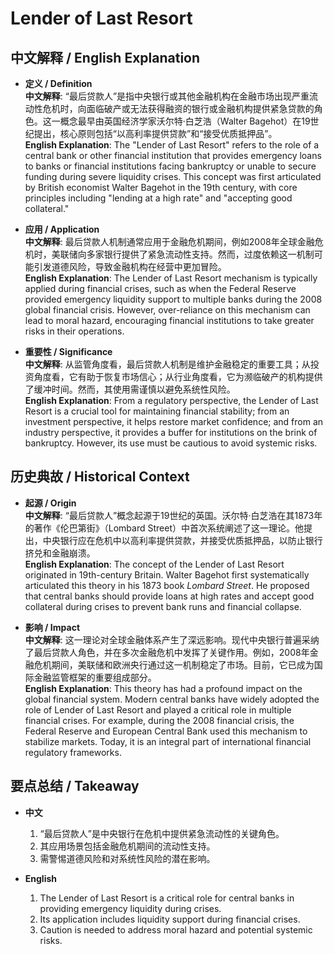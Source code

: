 # Lender of Last Resort

## 中文解释 / English Explanation

* **定义 / Definition**  
  **中文解释**: “最后贷款人”是指中央银行或其他金融机构在金融市场出现严重流动性危机时，向面临破产或无法获得融资的银行或金融机构提供紧急贷款的角色。这一概念最早由英国经济学家沃尔特·白芝浩（Walter Bagehot）在19世纪提出，核心原则包括“以高利率提供贷款”和“接受优质抵押品”。  
  **English Explanation**: The "Lender of Last Resort" refers to the role of a central bank or other financial institution that provides emergency loans to banks or financial institutions facing bankruptcy or unable to secure funding during severe liquidity crises. This concept was first articulated by British economist Walter Bagehot in the 19th century, with core principles including "lending at a high rate" and "accepting good collateral."

* **应用 / Application**  
  **中文解释**: 最后贷款人机制通常应用于金融危机期间，例如2008年全球金融危机时，美联储向多家银行提供了紧急流动性支持。然而，过度依赖这一机制可能引发道德风险，导致金融机构在经营中更加冒险。  
  **English Explanation**: The Lender of Last Resort mechanism is typically applied during financial crises, such as when the Federal Reserve provided emergency liquidity support to multiple banks during the 2008 global financial crisis. However, over-reliance on this mechanism can lead to moral hazard, encouraging financial institutions to take greater risks in their operations.

* **重要性 / Significance**  
  **中文解释**: 从监管角度看，最后贷款人机制是维护金融稳定的重要工具；从投资角度看，它有助于恢复市场信心；从行业角度看，它为濒临破产的机构提供了缓冲时间。然而，其使用需谨慎以避免系统性风险。  
  **English Explanation**: From a regulatory perspective, the Lender of Last Resort is a crucial tool for maintaining financial stability; from an investment perspective, it helps restore market confidence; and from an industry perspective, it provides a buffer for institutions on the brink of bankruptcy. However, its use must be cautious to avoid systemic risks.

## 历史典故 / Historical Context

* **起源 / Origin**  
  **中文解释**: “最后贷款人”概念起源于19世纪的英国。沃尔特·白芝浩在其1873年的著作《伦巴第街》（Lombard Street）中首次系统阐述了这一理论。他提出，中央银行应在危机中以高利率提供贷款，并接受优质抵押品，以防止银行挤兑和金融崩溃。  
  **English Explanation**: The concept of the Lender of Last Resort originated in 19th-century Britain. Walter Bagehot first systematically articulated this theory in his 1873 book *Lombard Street*. He proposed that central banks should provide loans at high rates and accept good collateral during crises to prevent bank runs and financial collapse.

* **影响 / Impact**  
  **中文解释**: 这一理论对全球金融体系产生了深远影响。现代中央银行普遍采纳了最后贷款人角色，并在多次金融危机中发挥了关键作用。例如，2008年金融危机期间，美联储和欧洲央行通过这一机制稳定了市场。目前，它已成为国际金融监管框架的重要组成部分。  
  **English Explanation**: This theory has had a profound impact on the global financial system. Modern central banks have widely adopted the role of Lender of Last Resort and played a critical role in multiple financial crises. For example, during the 2008 financial crisis, the Federal Reserve and European Central Bank used this mechanism to stabilize markets. Today, it is an integral part of international financial regulatory frameworks.

## 要点总结 / Takeaway

* **中文**  
  1. “最后贷款人”是中央银行在危机中提供紧急流动性的关键角色。
  2. 其应用场景包括金融危机期间的流动性支持。
  3. 需警惕道德风险和对系统性风险的潜在影响。

* **English**  
  1. The Lender of Last Resort is a critical role for central banks in providing emergency liquidity during crises.
  2. Its application includes liquidity support during financial crises.
  3. Caution is needed to address moral hazard and potential systemic risks.